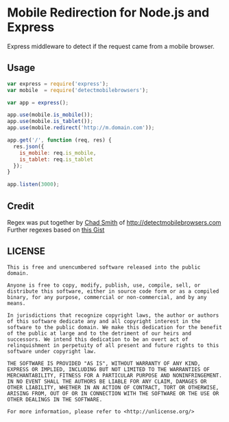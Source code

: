 # Mobile Redirection for Node.js and Express

Express middleware to detect if the request came from a mobile browser.

## Usage

```javascript
var express = require('express');
var mobile  = require('detectmobilebrowsers');

var app = express();

app.use(mobile.is_mobile());
app.use(mobile.is_tablet());
app.use(mobile.redirect('http://m.domain.com'));

app.get('/', function (req, res) {
  res.json({
    is_mobile: req.is_mobile,
    is_tablet: req.is_tablet
  });
}

app.listen(3000);
```

## Credit

Regex was put together by [Chad Smith](http://twitter.com/chadsmith) of http://detectmobilebrowsers.com
Further regexes based on [this Gist](https://gist.github.com/dalethedeveloper/1503252)


## LICENSE
```
This is free and unencumbered software released into the public domain.

Anyone is free to copy, modify, publish, use, compile, sell, or
distribute this software, either in source code form or as a compiled
binary, for any purpose, commercial or non-commercial, and by any
means.

In jurisdictions that recognize copyright laws, the author or authors
of this software dedicate any and all copyright interest in the
software to the public domain. We make this dedication for the benefit
of the public at large and to the detriment of our heirs and
successors. We intend this dedication to be an overt act of
relinquishment in perpetuity of all present and future rights to this
software under copyright law.

THE SOFTWARE IS PROVIDED "AS IS", WITHOUT WARRANTY OF ANY KIND,
EXPRESS OR IMPLIED, INCLUDING BUT NOT LIMITED TO THE WARRANTIES OF
MERCHANTABILITY, FITNESS FOR A PARTICULAR PURPOSE AND NONINFRINGEMENT.
IN NO EVENT SHALL THE AUTHORS BE LIABLE FOR ANY CLAIM, DAMAGES OR
OTHER LIABILITY, WHETHER IN AN ACTION OF CONTRACT, TORT OR OTHERWISE,
ARISING FROM, OUT OF OR IN CONNECTION WITH THE SOFTWARE OR THE USE OR
OTHER DEALINGS IN THE SOFTWARE.

For more information, please refer to <http://unlicense.org/>
```

